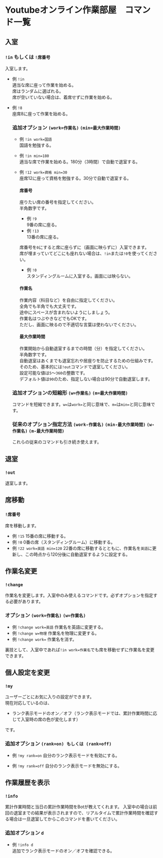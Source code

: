 # Youtubeオンライン作業部屋　コマンド一覧

## 入室

### `!in` もしくは `!席番号`  

入室します。

- 例 `!in`  
  適当な席に座って作業を始める。  
  席はランダムに選ばれる。  
  席が空いていない場合は、着席せずに作業を始める。 
  
- 例 `!8`  
  座席8に座って作業を始める。  

  ### 追加オプション `(work=作業名)` `(min=最大作業時間)`
  
  - 例 `!in work=国語`  
    国語を勉強する。  
  
  - 例 `!in min=180`  
    適当な席で作業を始める。180分（3時間）で自動で退室する。  
  
  - 例 `!12 work=資格 min=30`  
    座席12に座って資格を勉強する。30分で自動で退室する。  
  
    #### 席番号
    座りたい席の番号を指定してください。  
    半角数字です。  
  
    - 例 `!9`  
      9番の席に座る。  
    - 例 `!13`  
      13番の席に座る。  
    
    席番号を`0`にすると席に座らずに（画面に映らずに）入室できます。  
    席が埋まっていてどこにも座れない場合は、`!in`または`!0`を使ってください。
    
    - 例 `!0`  
      スタンディングルームに入室する。画面には映らない。
  
    #### 作業名
    作業内容（科目など）を自由に指定してください。  
    全角でも半角でも大丈夫です。  
    途中にスペースが含まれないようにしましょう。  
    作業名はつぶやきなどでもOKです。  
    ただし、画面に映るので不適切な言葉は使わないでください。  
    
    #### 最大作業時間
    作業開始から自動退室するまでの時間（分）を指定してください。  
    半角数字です。  
    自動退室はあくまでも退室忘れや居座りを防止するための仕組みです。  
    そのため、基本的には`!out`コマンドで退室してください。  
    設定可能な値は`5`～`360`の整数です。  
    デフォルト値は`90`のため、指定しない場合は90分で自動退室します。  
  
  ### 追加オプションの短縮形 `(w=作業名)` `(m=最大作業時間)`
  コマンドを短縮できます。`w=`は`work=`と同じ意味で、`m=`は`min=`と同じ意味です。
  
  ### 従来のオプション指定方法 `(work-作業名)` `(min-最大作業時間)` `(w-作業名)` `(m-最大作業時間)`
  これらの従来のコマンドも引き続き使えます。

## 退室
### `!out`

退室します。
  

## 席移動
### `!席番号`
席を移動します。
- 例 `!15`
  15番の席に移動する。
- 例 `!0`
  0番の席（スタンディングルーム）に移動する。
- 例 `!22 work=英語 min=120`
  22番の席に移動するとともに、作業名を`英語`に更新し、この時点から120分後に自動退室するように設定する。


## 作業名変更
### `!change`
作業名を変更します。入室中のみ使えるコマンドです。必ずオプションを指定する必要があります。

  ### オプション `(work=作業名)` `(w=作業名)`

  - 例 `!change work=英語`
    作業名を英語に変更する。
  - 例 `!change w=物理`
    作業名を物理に変更する。
  - 例 `!change work=`
    作業名を消す。

裏技として、入室中であれば`!in work=作業名`でも席を移動せずに作業名を変更できます。


## 個人設定を変更
### `!my`
ユーザーごとにお気に入りの設定ができます。  
現在対応しているのは、
- ランク表示モードのオン／オフ（ランク表示モードでは、累計作業時間に応じて入室時の席の色が変化します）  

です。

  ### 追加オプション `(rank=on) もしくは (rank=off)`
  - 例 `!my rank=on` 
    自分のランク表示モードを有効にする。

  - 例 `!my rank=off`
    自分のランク表示モードを無効にする。




## 作業履歴を表示
### `!info`

累計作業時間と当日の累計作業時間をBotが教えてくれます。
入室中の場合は前回の退室までの結果が表示されますので、リアルタイムで累計作業時間を確認する場合は一旦退室してからこのコマンドを書いてください。

  ### 追加オプション `d`
  - 例 `!info d`  
    追加でランク表示モードのオン／オフを確認できる。


